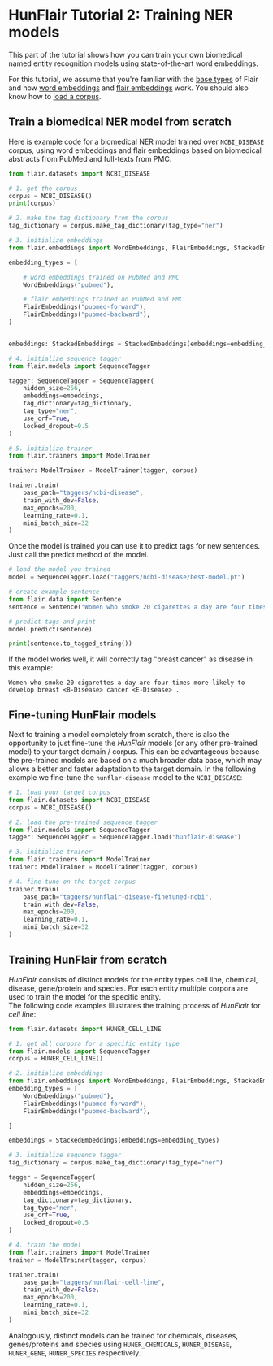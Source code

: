 # HunFlair Tutorial 2: Training NER models

This part of the tutorial shows how you can train your own biomedical named entity recognition models 
using state-of-the-art word embeddings.

For this tutorial, we assume that you're familiar with the [base types](/resources/docs/TUTORIAL_1_BASICS.md) of Flair
and how [word embeddings](/resources/docs/TUTORIAL_3_WORD_EMBEDDING.md) and 
[flair embeddings](/resources/docs/TUTORIAL_4_ELMO_BERT_FLAIR_EMBEDDING.md) work. 
You should also know how to [load a corpus](/resources/docs/TUTORIAL_6_CORPUS.md).

## Train a biomedical NER model from scratch
Here is example code for a biomedical NER model trained over `NCBI_DISEASE` corpus, using word embeddings 
and flair embeddings based on biomedical abstracts from PubMed and full-texts from PMC.
```python
from flair.datasets import NCBI_DISEASE

# 1. get the corpus
corpus = NCBI_DISEASE()
print(corpus)

# 2. make the tag dictionary from the corpus
tag_dictionary = corpus.make_tag_dictionary(tag_type="ner")

# 3. initialize embeddings
from flair.embeddings import WordEmbeddings, FlairEmbeddings, StackedEmbeddings

embedding_types = [

    # word embeddings trained on PubMed and PMC
    WordEmbeddings("pubmed"),

    # flair embeddings trained on PubMed and PMC
    FlairEmbeddings("pubmed-forward"),
    FlairEmbeddings("pubmed-backward"),
]


embeddings: StackedEmbeddings = StackedEmbeddings(embeddings=embedding_types)

# 4. initialize sequence tagger
from flair.models import SequenceTagger

tagger: SequenceTagger = SequenceTagger(
    hidden_size=256,
    embeddings=embeddings,
    tag_dictionary=tag_dictionary,
    tag_type="ner",
    use_crf=True,
    locked_dropout=0.5
)

# 5. initialize trainer
from flair.trainers import ModelTrainer

trainer: ModelTrainer = ModelTrainer(tagger, corpus)

trainer.train(
    base_path="taggers/ncbi-disease",
    train_with_dev=False,
    max_epochs=200,
    learning_rate=0.1,
    mini_batch_size=32
)
```
Once the model is trained you can use it to predict tags for new sentences. 
Just call the predict method of the model.
```python
# load the model you trained
model = SequenceTagger.load("taggers/ncbi-disease/best-model.pt")

# create example sentence
from flair.data import Sentence
sentence = Sentence("Women who smoke 20 cigarettes a day are four times more likely to develop breast cancer.")

# predict tags and print
model.predict(sentence)

print(sentence.to_tagged_string())
```
If the model works well, it will correctly tag "breast cancer" as disease in this example:
~~~
Women who smoke 20 cigarettes a day are four times more likely to develop breast <B-Disease> cancer <E-Disease> .
~~~

## Fine-tuning HunFlair models 
Next to training a model completely from scratch, there is also the opportunity to just fine-tune 
the *HunFlair* models (or any other pre-trained model) to your target domain / corpus. 
This can be advantageous because the pre-trained models are based on a much broader data base, 
which may allows a better and faster adaptation to the target domain. In the following example
we fine-tune the `hunflar-disease` model to the `NCBI_DISEASE`:   
```python
# 1. load your target corpus
from flair.datasets import NCBI_DISEASE
corpus = NCBI_DISEASE()

# 2. load the pre-trained sequence tagger
from flair.models import SequenceTagger
tagger: SequenceTagger = SequenceTagger.load("hunflair-disease")

# 3. initialize trainer
from flair.trainers import ModelTrainer
trainer: ModelTrainer = ModelTrainer(tagger, corpus)

# 4. fine-tune on the target corpus
trainer.train(
    base_path="taggers/hunflair-disease-finetuned-ncbi",
    train_with_dev=False,
    max_epochs=200,
    learning_rate=0.1,
    mini_batch_size=32
)
```
## Training HunFlair from scratch
*HunFlair* consists of distinct models for the entity types cell line, chemical, disease, gene/protein
and species. For each entity multiple corpora are used to train the model for the specific entity.   
The following code examples illustrates the training process of *HunFlair* for *cell line*:
```python
from flair.datasets import HUNER_CELL_LINE

# 1. get all corpora for a specific entity type
from flair.models import SequenceTagger
corpus = HUNER_CELL_LINE()

# 2. initialize embeddings
from flair.embeddings import WordEmbeddings, FlairEmbeddings, StackedEmbeddings
embedding_types = [
    WordEmbeddings("pubmed"),
    FlairEmbeddings("pubmed-forward"),
    FlairEmbeddings("pubmed-backward"),

]

embeddings = StackedEmbeddings(embeddings=embedding_types)

# 3. initialize sequence tagger
tag_dictionary = corpus.make_tag_dictionary(tag_type="ner")

tagger = SequenceTagger(
    hidden_size=256,
    embeddings=embeddings,
    tag_dictionary=tag_dictionary,
    tag_type="ner",
    use_crf=True,
    locked_dropout=0.5
)

# 4. train the model
from flair.trainers import ModelTrainer
trainer = ModelTrainer(tagger, corpus)

trainer.train(
    base_path="taggers/hunflair-cell-line", 
    train_with_dev=False, 
    max_epochs=200,
    learning_rate=0.1, 
    mini_batch_size=32
)
```
Analogously, distinct models can be trained for chemicals, diseases, genes/proteins and species using 
`HUNER_CHEMICALS`, `HUNER_DISEASE`, `HUNER_GENE`, `HUNER_SPECIES` respectively. 


